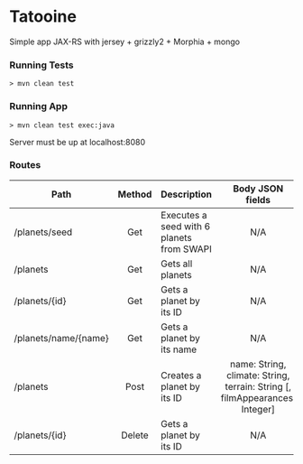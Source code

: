 # Tatooine
Simple app JAX-RS with jersey + grizzly2 + Morphia + mongo


### Running Tests

```shell
> mvn clean test
```

### Running App
```shell
> mvn clean test exec:java
```

Server must be up at localhost:8080 
 

### Routes
| Path          | Method | Description                               | Body JSON fields                                                                  |
| ---------- | :----: | --------------------------------------- | :-------------------------------------------------------------------------------: |
| /planets/seed |  Get  | Executes a seed with 6 planets from SWAPI | N/A |
| /planets     |  Get  | Gets all planets | N/A |
| /planets/{id} |  Get  | Gets a planet by its ID | N/A |
| /planets/name/{name} |  Get  | Gets a planet by its name | N/A |
| /planets     |  Post  | Creates a planet by its ID | name: String, climate: String, terrain: String [, filmAppearances: Integer]|
| /planets/{id} |  Delete  | Gets a planet by its ID | N/A |

